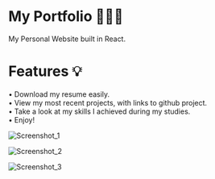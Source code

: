 # My Portfolio 🙇🏻‍♀️

My Personal Website built in React.

# Features 💡

• Download my resume easily. <br/>
• View my most recent projects, with links to github project. <br/>
• Take a look at my skills I achieved during my studies. <br/>
• Enjoy! 

![Screenshot_1](https://user-images.githubusercontent.com/102725041/197589710-12c2a32f-7e29-4326-8f8d-dae59f3ab596.png)

![Screenshot_2](https://user-images.githubusercontent.com/102725041/197589721-6616273f-22e0-430e-b060-2925afb31583.png)

![Screenshot_3](https://user-images.githubusercontent.com/102725041/197590001-b19b6461-ed90-434d-9d72-3b8d97b6ee75.png)
